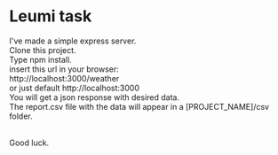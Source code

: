 # Leumi task

I've made a simple express server. </br>
Clone this project. </br>
Type npm install. </br>
insert this url in your browser: </br>
http://localhost:3000/weather </br>
or just default http://localhost:3000 </br> 
You will get a json response with desired data. </br>
The report.csv file with the data will appear in a [PROJECT_NAME]/csv folder. </br> </br>

Good luck.
